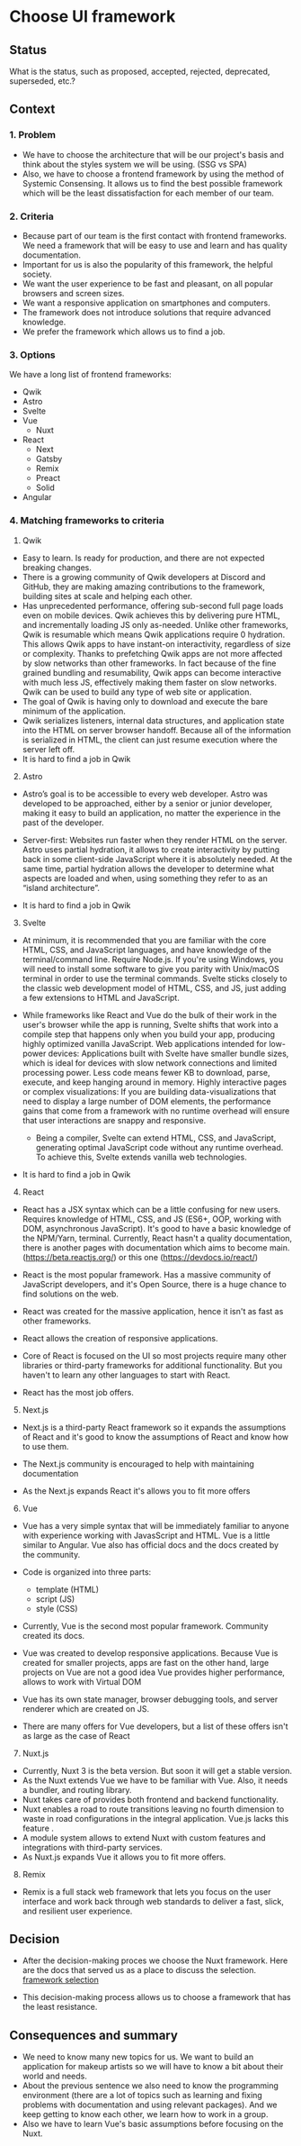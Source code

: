 # Choose UI framework

## Status

What is the status, such as proposed, accepted, rejected, deprecated, superseded, etc.?

## Context

### 1. Problem

- We have to choose the architecture that will be our project's basis and think about the styles system we will be using. (SSG vs SPA)
- Also, we have to choose a frontend framework by using the method of Systemic Consensing. It allows us to find the best possible framework which will be the least dissatisfaction for each member of our team.

### 2. Criteria

- Because part of our team is the first contact with frontend frameworks. We need a framework that will be easy to use and learn and has quality documentation.
- Important for us is also the popularity of this framework, the helpful society.
- We want the user experience to be fast and pleasant, on all popular browsers and screen sizes.
- We want a responsive application on smartphones and computers.
- The framework does not introduce solutions that require advanced knowledge.
- We prefer the framework which allows us to find a job.

### 3. Options

We have a long list of frontend frameworks:

- Qwik
- Astro
- Svelte
- Vue
  - Nuxt
- React
  - Next
  - Gatsby
  - Remix
  - Preact
  - Solid
- Angular

### 4. Matching frameworks to criteria

1. Qwik

- Easy to learn. Is ready for production, and there are not expected breaking changes.
- There is a growing community of Qwik developers at Discord and GitHub, they are making amazing contributions to the framework, building sites at scale and helping each other.
- Has unprecedented performance, offering sub-second full page loads even on mobile devices. Qwik achieves this by delivering pure HTML, and incrementally loading JS only as-needed. Unlike other frameworks, Qwik is resumable which means Qwik applications require 0 hydration. This allows Qwik apps to have instant-on interactivity, regardless of size or complexity.
  Thanks to prefetching Qwik apps are not more affected by slow networks than other frameworks. In fact because of the fine grained bundling and resumability, Qwik apps can become interactive with much less JS, effectively making them faster on slow networks.
  Qwik can be used to build any type of web site or application.
- The goal of Qwik is having only to download and execute the bare minimum of the application.
- Qwik serializes listeners, internal data structures, and application state into the HTML on server browser handoff. Because all of the information is serialized in HTML, the client can just resume execution where the server left off.
- It is hard to find a job in Qwik

2. Astro

- Astro’s goal is to be accessible to every web developer. Astro was developed to be approached, either by a senior or junior developer, making it easy to build an application, no matter the experience in the past of the developer.

- Server-first: Websites run faster when they render HTML on the server.
  Astro uses partial hydration, it allows to create interactivity by putting back in some client-side JavaScript where it is absolutely needed. At the same time, partial hydration allows the developer to determine what aspects are loaded and when, using something they refer to as an “island architecture”.

- It is hard to find a job in Qwik

3. Svelte

- At minimum, it is recommended that you are familiar with the core HTML, CSS, and JavaScript languages, and have knowledge of the terminal/command line.
  Require Node.js.
  If you're using Windows, you will need to install some software to give you parity with Unix/macOS terminal in order to use the terminal commands.
  Svelte sticks closely to the classic web development model of HTML, CSS, and JS, just adding a few extensions to HTML and JavaScript.

- While frameworks like React and Vue do the bulk of their work in the user's browser while the app is running, Svelte shifts that work into a compile step that happens only when you build your app, producing highly optimized vanilla JavaScript.
  Web applications intended for low-power devices: Applications built with Svelte have smaller bundle sizes, which is ideal for devices with slow network connections and limited processing power. Less code means fewer KB to download, parse, execute, and keep hanging around in memory.
  Highly interactive pages or complex visualizations: If you are building data-visualizations that need to display a large number of DOM elements, the performance gains that come from a framework with no runtime overhead will ensure that user interactions are snappy and responsive.

  - Being a compiler, Svelte can extend HTML, CSS, and JavaScript, generating optimal JavaScript code without any runtime overhead. To achieve this, Svelte extends vanilla web technologies.

- It is hard to find a job in Qwik

4. React

- React has a JSX syntax which can be a little confusing for new users. Requires knowledge of HTML, CSS, and JS (ES6+, OOP, working with DOM, asynchronous JavaScript).
  It's good to have a basic knowledge of the NPM/Yarn, terminal.
  Currently, React hasn't a quality documentation, there is another pages with documentation which aims to become main. (https://beta.reactjs.org/) or this one (https://devdocs.io/react/)

- React is the most popular framework. Has a massive community of JavaScript developers, and it's Open Source, there is a huge chance to find solutions on the web.

- React was created for the massive application, hence it isn't as fast as other frameworks.

- React allows the creation of responsive applications.

- Core of React is focused on the UI so most projects require many other libraries or third-party frameworks for additional functionality. But you haven't to learn any other languages to start with React.

- React has the most job offers.

5. Next.js

- Next.js is a third-party React framework so it expands the assumptions of React and it's good to know the assumptions of React and know how to use them.

- The Next.js community is encouraged to help with maintaining documentation

- As the Next.js expands React it's allows you to fit more offers

6. Vue

- Vue has a very simple syntax that will be immediately familiar to anyone with experience working with JavasScript and HTML.
  Vue is a little similar to Angular.
  Vue also has official docs and the docs created by the community.
- Code is organized into three parts:

  - template (HTML)
  - script (JS)
  - style (CSS)

- Currently, Vue is the second most popular framework.
  Community created its docs.

- Vue was created to develop responsive applications.
  Because Vue is created for smaller projects, apps are fast on the other hand, large projects on Vue are not a good idea
  Vue provides higher performance, allows to work with Virtual DOM

- Vue has its own state manager, browser debugging tools, and server renderer which are created on JS.

- There are many offers for Vue developers, but a list of these offers isn't
  as large as the case of React

7. Nuxt.js

- Currently, Nuxt 3 is the beta version. But soon it will get a stable version.
- As the Nuxt extends Vue we have to be familiar with Vue. Also, it needs a bundler, and routing library.
- Nuxt takes care of provides both frontend and backend functionality.
- Nuxt enables a road to route transitions leaving no fourth dimension to waste in road configurations in the integral application. Vue.js lacks this feature .
- A module system allows to extend Nuxt with custom features and integrations with third-party services.
- As Nuxt.js expands Vue it allows you to fit more offers.

8. Remix

- Remix is a full stack web framework that lets you focus on the user interface and work back through web standards to deliver a fast, slick, and resilient user experience.

## Decision

- After the decision-making proces we choose the Nuxt framework. Here are the docs that served us as a place to discuss the selection.
  [framework selection](https://docs.google.com/spreadsheets/d/1fH3l5r_8xHCOinwQxrG0ppLeNO4d1f3jfnwLYAvEmGM/edit#gid=0)

- This decision-making process allows us to choose a framework that has the least resistance.

## Consequences and summary

- We need to know many new topics for us. We want to build an application for makeup artists so we will have to know a bit about their world and needs.
- About the previous sentence we also need to know the programming environment (there are a lot of topics such as learning and fixing problems with documentation and using relevant packages). And we keep getting to know each other, we learn how to work in a group.
- Also we have to learn Vue's basic assumptions before focusing on the Nuxt.
